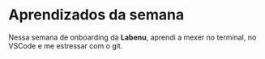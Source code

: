 # Aprendizados da semana
Nessa semana de onboarding da **Labenu**, aprendi a mexer no terminal, no VSCode e me estressar com o git.
